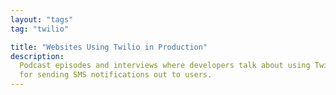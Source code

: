 ```yaml
---
layout: "tags"
tag: "twilio"

title: "Websites Using Twilio in Production"
description:
  Podcast episodes and interviews where developers talk about using Twilio
  for sending SMS notifications out to users.
---
```

